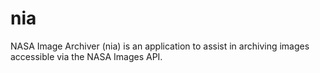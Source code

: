 # nia
NASA Image Archiver (nia) is an application to assist in archiving images accessible via the NASA Images API.
